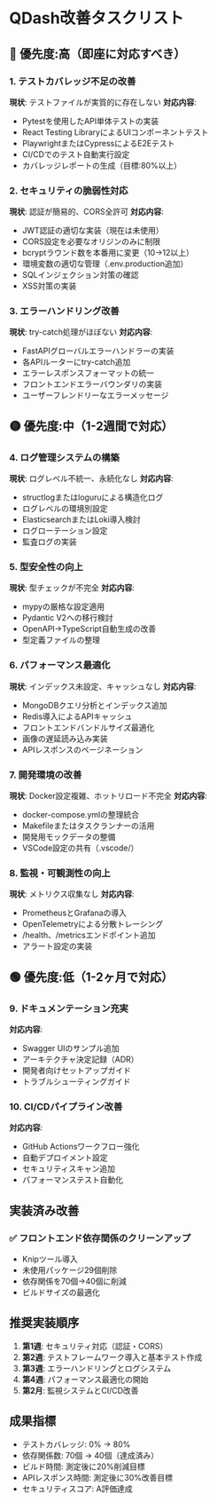 # QDash改善タスクリスト

## 🔴 優先度:高（即座に対応すべき）

### 1. テストカバレッジ不足の改善

**現状**: テストファイルが実質的に存在しない
**対応内容**:

- Pytestを使用したAPI単体テストの実装
- React Testing LibraryによるUIコンポーネントテスト
- PlaywrightまたはCypressによるE2Eテスト
- CI/CDでのテスト自動実行設定
- カバレッジレポートの生成（目標:80%以上）

### 2. セキュリティの脆弱性対応

**現状**: 認証が簡易的、CORS全許可
**対応内容**:

- JWT認証の適切な実装（現在は未使用）
- CORS設定を必要なオリジンのみに制限
- bcryptラウンド数を本番用に変更（10→12以上）
- 環境変数の適切な管理（.env.production追加）
- SQLインジェクション対策の確認
- XSS対策の実装

### 3. エラーハンドリング改善

**現状**: try-catch処理がほぼない
**対応内容**:

- FastAPIグローバルエラーハンドラーの実装
- 各APIルーターにtry-catch追加
- エラーレスポンスフォーマットの統一
- フロントエンドエラーバウンダリの実装
- ユーザーフレンドリーなエラーメッセージ

## 🟡 優先度:中（1-2週間で対応）

### 4. ログ管理システムの構築

**現状**: ログレベル不統一、永続化なし
**対応内容**:

- structlogまたはloguruによる構造化ログ
- ログレベルの環境別設定
- ElasticsearchまたはLoki導入検討
- ログローテーション設定
- 監査ログの実装

### 5. 型安全性の向上

**現状**: 型チェックが不完全
**対応内容**:

- mypyの厳格な設定適用
- Pydantic V2への移行検討
- OpenAPI→TypeScript自動生成の改善
- 型定義ファイルの整理

### 6. パフォーマンス最適化

**現状**: インデックス未設定、キャッシュなし
**対応内容**:

- MongoDBクエリ分析とインデックス追加
- Redis導入によるAPIキャッシュ
- フロントエンドバンドルサイズ最適化
- 画像の遅延読み込み実装
- APIレスポンスのページネーション

### 7. 開発環境の改善

**現状**: Docker設定複雑、ホットリロード不完全
**対応内容**:

- docker-compose.ymlの整理統合
- Makefileまたはタスクランナーの活用
- 開発用モックデータの整備
- VSCode設定の共有（.vscode/）

### 8. 監視・可観測性の向上

**現状**: メトリクス収集なし
**対応内容**:

- PrometheusとGrafanaの導入
- OpenTelemetryによる分散トレーシング
- /health、/metricsエンドポイント追加
- アラート設定の実装

## 🟢 優先度:低（1-2ヶ月で対応）

### 9. ドキュメンテーション充実

**対応内容**:

- Swagger UIのサンプル追加
- アーキテクチャ決定記録（ADR）
- 開発者向けセットアップガイド
- トラブルシューティングガイド

### 10. CI/CDパイプライン改善

**対応内容**:

- GitHub Actionsワークフロー強化
- 自動デプロイメント設定
- セキュリティスキャン追加
- パフォーマンステスト自動化

## 実装済み改善

### ✅ フロントエンド依存関係のクリーンアップ

- Knipツール導入
- 未使用パッケージ29個削除
- 依存関係を70個→40個に削減
- ビルドサイズの最適化

## 推奨実装順序

1. **第1週**: セキュリティ対応（認証・CORS）
2. **第2週**: テストフレームワーク導入と基本テスト作成
3. **第3週**: エラーハンドリングとログシステム
4. **第4週**: パフォーマンス最適化の開始
5. **第2月**: 監視システムとCI/CD改善

## 成果指標

- テストカバレッジ: 0% → 80%
- 依存関係数: 70個 → 40個（達成済み）
- ビルド時間: 測定後に20%削減目標
- APIレスポンス時間: 測定後に30%改善目標
- セキュリティスコア: A評価達成
